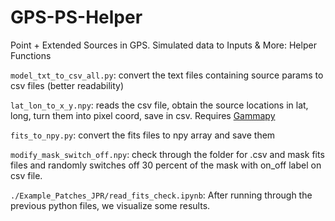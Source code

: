 # GPS-PS-Helper
Point + Extended Sources in GPS. Simulated data to Inputs &amp; More: Helper Functions

`model_txt_to_csv_all.py`: convert the text files containing source params to csv files (better readability)

`lat_lon_to_x_y.npy`: reads the csv file, obtain the source locations in lat, long, turn them into pixel coord, save in csv. Requires [Gammapy](https://gammapy.org/)

`fits_to_npy.py`: convert the fits files to npy array and save them

`modify_mask_switch_off.npy`: check through the folder for .csv and mask fits files and randomly switches off 30 percent of the mask with on_off label on csv file. 

`./Example_Patches_JPR/read_fits_check.ipynb`: After running through the previous python files, we visualize some results. 

